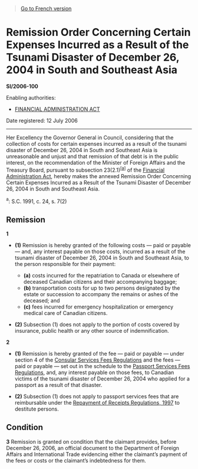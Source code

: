 > [Go to French version](/fr/Règlements/Textes%20réglementaires/2006/100.md)

# Remission Order Concerning Certain Expenses Incurred as a Result of the Tsunami Disaster of December 26, 2004 in South and Southeast Asia

**SI/2006-100**

Enabling authorities: 
- [FINANCIAL ADMINISTRATION ACT](/en/Acts/Revised%20Statutes%20of%20Canada/F/F-11.md)

Date registered: 12 July 2006

----------

Her Excellency the Governor General in Council, considering that the collection of costs for certain expenses incurred as a result of the tsunami disaster of December 26, 2004 in South and Southeast Asia is unreasonable and unjust and that remission of that debt is in the public interest, on the recommendation of the Minister of Foreign Affairs and the Treasury Board, pursuant to subsection 23(2.1)<sup><a href='#footnotea_e'>[a]</a></sup> of the [Financial Administration Act](/en/Acts/Revised%20Statutes%20of%20Canada/F/F-11.md), hereby makes the annexed Remission Order Concerning Certain Expenses Incurred as a Result of the Tsunami Disaster of December 26, 2004 in South and Southeast Asia.

<a name='footnotea_e'><sup>a</sup></a>: S.C. 1991, c. 24, s. 7(2)<br />




## Remission


**1** 

- **(1)** Remission is hereby granted of the following costs — paid or payable — and, any interest payable on those costs, incurred as a result of the tsunami disaster of December 26, 2004 in South and Southeast Asia, to the person responsible for their payment:
	- **(a)** costs incurred for the repatriation to Canada or elsewhere of deceased Canadian citizens and their accompanying baggage;
	- **(b)** transportation costs for up to two persons designated by the estate or succession to accompany the remains or ashes of the deceased; and
	- **(c)** fees incurred for emergency hospitalization or emergency medical care of Canadian citizens.

- **(2)** Subsection (1) does not apply to the portion of costs covered by insurance, public health or any other source of indemnification.



**2** 

- **(1)** Remission is hereby granted of the fee — paid or payable — under section 4 of the [Consular Services Fees Regulations](/en/Regulations/Statutory%20Orders%20and%20Regulations/95/538.md) and the fees — paid or payable — set out in the schedule to the [Passport Services Fees Regulations](/en/Regulations/Consolidated%20Regulations%20of%20Canada/701-800/C.R.C.,%20c.%20719.md), and, any interest payable on those fees, to Canadian victims of the tsunami disaster of December 26, 2004 who applied for a passport as a result of that disaster.

- **(2)** Subsection (1) does not apply to passport services fees that are reimbursable under the [Repayment of Receipts Regulations, 1997](/en/Regulations/Statutory%20Orders%20and%20Regulations/98/127.md) to destitute persons.




## Condition


**3** Remission is granted on condition that the claimant provides, before December 26, 2006, an official document to the Department of Foreign Affairs and International Trade evidencing either the claimant’s payment of the fees or costs or the claimant’s indebtedness for them.


